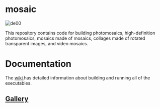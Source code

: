 # mosaic
![de00](http://nathanbain.com/wikiImages/RunMosaic/trueColor.png)

This repository contains code for building photomosaics, high-definition photomosaics, mosaics made of mosaics, collages made of rotated transparent images, and video mosaics.

# Documentation
The [wiki
](https://github.com/nathanbain314/mosaic/wiki) has detailed information about building and running all of the executables.

## [Gallery](http://nathanbain.com/mosaic/)

